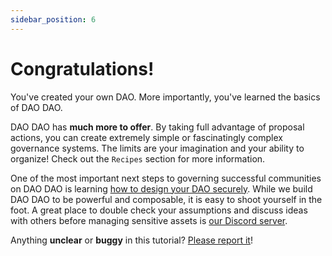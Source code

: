 ```yaml
---
sidebar_position: 6
---
```


# Congratulations!

You've created your own DAO. More importantly, you've learned the basics of DAO
DAO.

DAO DAO has **much more to offer**. By taking full advantage of proposal
actions, you can create extremely simple or fascinatingly complex governance
systems. The limits are your imagination and your ability to organize! Check out
the `Recipes` section for more information.

One of the most important next steps to governing successful communities on DAO
DAO is learning [how to design your DAO
securely](https://medium.com/@dao-dao/best-security-practices-for-daos-59484932377f).
While we build DAO DAO to be powerful and composable, it is easy to shoot
yourself in the foot. A great place to double check your assumptions and discuss
ideas with others before managing sensitive assets is [our Discord server](https://discord.daodao.zone). 

Anything **unclear** or **buggy** in this tutorial? [Please report
it](https://github.com/DA0-DA0/docs/issues)!

